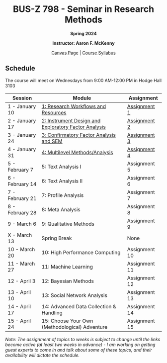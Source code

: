 <h1 align="center">BUS-Z 798 - Seminar in Research Methods</h1>
<p align="center"><b>Spring 2024</b></p>

<p align="center"><b>Instructor: Aaron F. McKenny</b></p>

<p align="center"><a href="https://iu.instructure.com/courses/2200447/">Canvas Page</a> | <a href="./documents/Z798-Syllabus.docx">Course Syllabus</a></p>

## Schedule

The course will meet on Wednesdays from 9:00 AM-12:00 PM in Hodge Hall 3103

| Session | Module | Assignment |
| ----------- | ----------- | ----------- |
| 1 - January 10 | [1: Research Workflows and Resources](./documents/workflows_resources.md) | [Assignment 1](./assignments/workflows_resources.md) |
| 2 - January 17 | [2: Instrument Design and Exploratory Factor Analysis](./documents/inst_design_efa.md) | [Assignment 2](./assignments/inst_design_efa.md) |
| 3 - January 24 | [3: Confirmatory Factor Analysis and SEM](./documents/cfa_sem.md) | [Assignment 3](./assignments/cfa_sem.md) |
| 4 - January 31 | [4: Multilevel Methods/Analysis](./documents/multilevel.md) | [Assignment 4](./assignments/multilevel.md) |
| 5 - February 7 | 5: Text Analysis I | Assignment 5 |
| 6 - February 14 | 6: Text Analysis II | Assignment 6 |
| 7 - February 21 | 7: Profile Analysis | Assignment 7 |
| 8 - February 28 | 8: Meta Analysis | Assignment 8 |
| 9 - March 6 | 9: Qualitative Methods | Assignment 9 |
| X - March 13 | Spring Break | None |
| 10 - March 20 | 10: High Performance Computing | Assignment 10 |
| 11 - March 27 | 11: Machine Learning | Assignment 11 |
| 12 - April 3 | 12: Bayesian Methods | Assignment 12 |
| 13 - April 10 | 13: Social Network Analysis | Assignment 13 |
| 14 - April 17 | 14: Advanced Data Collection & Handling | Assignment 14 |
| 15 - April 24 | 15: Choose Your Own (Methodological) Adventure | Assignment 15 |

*Note: The assignment of topics to weeks is subject to change until the links become active (at least two weeks in advance) - I am working on getting guest experts to come in and talk about some of these topics, and their availability will dictate the schedule.*